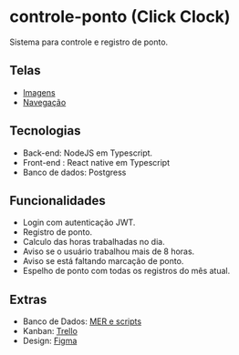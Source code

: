 # controle-ponto (Click Clock)
Sistema para controle e registro de ponto.

## Telas

* [Imagens](https://github.com/Vini9-9/controle-ponto/tree/master/captures)
* [Navegação](https://github.com/Vini9-9/controle-ponto/tree/master/screen-recorder)


## Tecnologias

* Back-end: NodeJS em Typescript.
* Front-end : React native em Typescript
* Banco de dados: Postgress

## Funcionalidades

* Login com autenticação JWT.
* Registro de ponto.
* Calculo das horas trabalhadas no dia.
* Aviso se o usuário trabalhou mais de 8 horas.
* Aviso se está faltando marcação de ponto.
* Espelho de ponto com todas os registros do mês atual. 

## Extras
* Banco de Dados: [MER e scripts](https://github.com/Vini9-9/controle-ponto/tree/master/BD) 
* Kanban: [Trello](https://trello.com/invite/b/GzzgYn15/035e06ae69233bb8837d611310d5dab0/controle-ponto)
* Design: [Figma](https://www.figma.com/file/3eBXw6HXFrHRMB6PBf1FXo/Click-clock?node-id=0%3A1)
